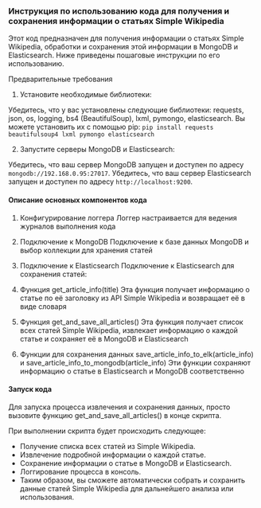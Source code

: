### Инструкция по использованию кода для получения и сохранения информации о статьях Simple Wikipedia
Этот код предназначен для получения информации о статьях Simple Wikipedia, обработки и сохранения этой информации в MongoDB и Elasticsearch. Ниже приведены пошаговые инструкции по его использованию.

Предварительные требования
1. Установите необходимые библиотеки:

Убедитесь, что у вас установлены следующие библиотеки: requests, json, os, logging, bs4 (BeautifulSoup), lxml, pymongo, elasticsearch. Вы можете установить их с помощью pip: `pip install requests beautifulsoup4 lxml pymongo elasticsearch`

2. Запустите серверы MongoDB и Elasticsearch:

Убедитесь, что ваш сервер MongoDB запущен и доступен по адресу `mongodb://192.168.0.95:27017`.
Убедитесь, что ваш сервер Elasticsearch запущен и доступен по адресу `http://localhost:9200`.

#### Описание основных компонентов кода


1. Конфигурирование логгера
Логгер настраивается для ведения журналов выполнения кода

2. Подключение к MongoDB
Подключение к базе данных MongoDB и выбор коллекции для хранения статей

3. Подключение к Elasticsearch
Подключение к Elasticsearch для сохранения статей:

4. Функция get_article_info(title)
Эта функция получает информацию о статье по её заголовку из API Simple Wikipedia и возвращает её в виде словаря

5. Функция get_and_save_all_articles()
Эта функция получает список всех статей Simple Wikipedia, извлекает информацию о каждой статье и сохраняет её в MongoDB и Elasticsearch

6. Функции для сохранения данных save_article_info_to_elk(article_info) и save_article_info_to_mongodb(article_info)
Эти функции сохраняют информацию о статье в Elasticsearch и MongoDB соответственно

#### Запуск кода

Для запуска процесса извлечения и сохранения данных, просто вызовите функцию get_and_save_all_articles() в конце скрипта.

При выполнении скрипта будет происходить следующее:
- Получение списка всех статей из Simple Wikipedia.
- Извлечение подробной информации о каждой статье.
- Сохранение информации о статье в MongoDB и Elasticsearch.
- Логгирование процесса в консоль.
- Таким образом, вы сможете автоматически собрать и сохранить данные статей Simple Wikipedia для дальнейшего анализа или использования.